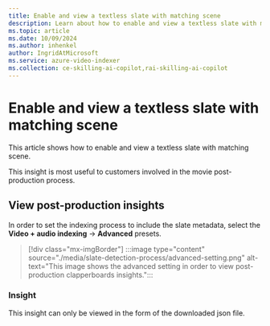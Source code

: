```yaml
---
title: Enable and view a textless slate with matching scene
description: Learn about how to enable and view a textless slate with matching scene.
ms.topic: article
ms.date: 10/09/2024
ms.author: inhenkel
author: IngridAtMicrosoft
ms.service: azure-video-indexer
ms.collection: ce-skilling-ai-copilot,rai-skilling-ai-copilot
---
```


# Enable and view a textless slate with matching scene

This article shows how to enable and view  a textless slate with matching scene.

This insight is most useful to customers involved in the movie post-production process.

## View post-production insights

In order to set the indexing process to include the slate metadata, select the **Video + audio indexing** -> **Advanced** presets.

> [!div class="mx-imgBorder"]
> :::image type="content" source="./media/slate-detection-process/advanced-setting.png" alt-text="This image shows the advanced setting in order to view post-production clapperboards insights.":::

### Insight

This insight can only be viewed in the form of the downloaded json file.
